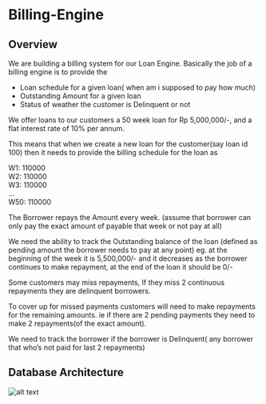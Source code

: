 # Billing-Engine

## Overview
We are building a billing system for our Loan Engine. Basically the job of a billing engine is to provide the
- Loan schedule for a given loan( when am i supposed to pay how much)
- Outstanding Amount for a given loan
- Status of weather the customer is Delinquent or not

We offer loans to our customers a 50 week loan for Rp 5,000,000/-, and a flat interest rate of 10% per annum.

This means that when we create a new loan for the customer(say loan id 100) then it needs to provide the billing schedule for the loan as

W1: 110000<br/>
W2: 110000<br/>
W3: 110000<br/>
...<br/>
W50: 110000

The Borrower repays the Amount every week. (assume that borrower can only pay the exact amount of payable that week or not pay at all)

We need the ability to track the Outstanding balance of the loan (defined as pending amount the borrower needs to pay at any point) eg. at the beginning of the week it is 5,500,000/- and it decreases as the borrower continues to make repayment, at the end of the loan it should be 0/-

Some customers may miss repayments, If they miss 2 continuous repayments they are delinquent borrowers.

To cover up for missed payments customers will need to make repayments for the remaining amounts. ie if there are 2 pending payments they need to make 2 repayments(of the exact amount).

We need to track the borrower if the borrower is Delinquent( any borrower that who’s not paid for last 2 repayments)

## Database Architecture
![alt text](https://github.com/dimassantoso/be-assignment/blob/main/UMLDiagram.png?raw=true)